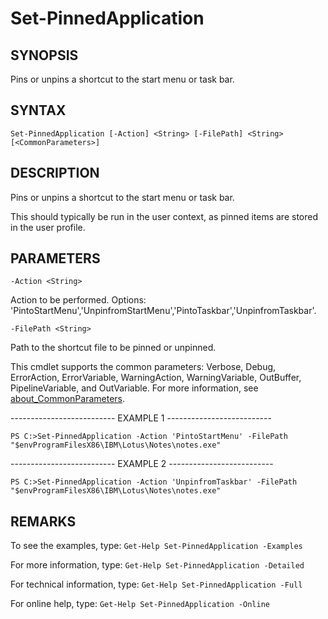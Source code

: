 # Set-PinnedApplication

## SYNOPSIS

Pins or unpins a shortcut to the start menu or task bar.

## SYNTAX

 `Set-PinnedApplication [-Action] <String> [-FilePath] <String> [<CommonParameters>]`

## DESCRIPTION

Pins or unpins a shortcut to the start menu or task bar.

This should typically be run in the user context, as pinned items are stored in the user profile.

## PARAMETERS

`-Action <String>`

Action to be performed. Options: 'PintoStartMenu','UnpinfromStartMenu','PintoTaskbar','UnpinfromTaskbar'.

`-FilePath <String>`

Path to the shortcut file to be pinned or unpinned.

<CommonParameters>

This cmdlet supports the common parameters: Verbose, Debug, ErrorAction, ErrorVariable, WarningAction, WarningVariable, OutBuffer, PipelineVariable, and OutVariable. For more information, see [about_CommonParameters](https:/go.microsoft.com/fwlink/?LinkID=113216).

-------------------------- EXAMPLE 1 --------------------------

`PS C:>Set-PinnedApplication -Action 'PintoStartMenu' -FilePath "$envProgramFilesX86\IBM\Lotus\Notes\notes.exe"`

-------------------------- EXAMPLE 2 --------------------------

`PS C:>Set-PinnedApplication -Action 'UnpinfromTaskbar' -FilePath "$envProgramFilesX86\IBM\Lotus\Notes\notes.exe"`

## REMARKS

To see the examples, type: `Get-Help Set-PinnedApplication -Examples`

For more information, type: `Get-Help Set-PinnedApplication -Detailed`

For technical information, type: `Get-Help Set-PinnedApplication -Full`

For online help, type: `Get-Help Set-PinnedApplication -Online`
